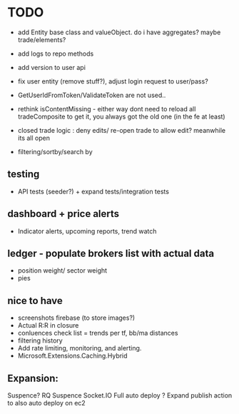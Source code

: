 ﻿
# TODO
- add Entity base class and valueObject. do i have aggregates? maybe trade/elements?
- add logs to repo methods

- add version to user api
- fix user entity (remove stuff?), adjust login request to user/pass?
- GetUserIdFromToken/ValidateToken are not used.. 

- rethink isContentMissing - either way dont need to reload all tradeComposite to get it, you always got the old one (in the fe at least)
- closed trade logic : deny edits/ re-open trade to allow edit? meanwhile its all open

- filtering/sortby/search by

## testing
- API tests (seeder?) + expand tests/integration tests

## dashboard + price alerts
- Indicator alerts, upcoming reports, trend watch

## ledger - populate brokers list with actual data
- position weight/ sector weight
- pies

## nice to have
- screenshots firebase (to store images?)
- Actual R:R in closure
- conluences check list = trends per tf, bb/ma distances
- filtering history
- Add rate limiting, monitoring, and alerting.
- Microsoft.Extensions.Caching.Hybrid

## Expansion:
Suspence? RQ Suspence
Socket.IO
Full auto deploy ? Expand publish action to also auto deploy on ec2